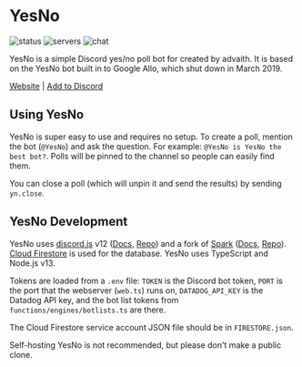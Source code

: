 # YesNo

![status](https://botlist.space/bot/526189797711151114/badge?property=status) ![servers](https://botlist.space/bot/526189797711151114/badge?property=servers) ![chat](https://img.shields.io/discord/398998849026261003?color=%237289DA&logo=discord&logoColor=white)

YesNo is a simple Discord yes/no poll bot for created by advaith. It is based on the YesNo bot built in to Google Allo, which shut down in March 2019.

[Website](https://yesno.advaith.fun) | [Add to Discord](https://discordapp.com/oauth2/authorize?client_id=526189797711151114&scope=bot&response_type=code)

## Using YesNo

YesNo is super easy to use and requires no setup. To create a poll, mention the bot (`@YesNo`) and ask the question. For example: `@YesNo is YesNo the best bot?`. Polls will be pinned to the channel so people can easily find them.

You can close a poll (which will unpin it and send the results) by sending `yn.close`.

## YesNo Development

YesNo uses [discord.js](https://discord.js.org) v12 ([Docs](https://discord.js.org/#/docs/main/master/general/welcome), [Repo](https://github.com/discordjs/discord.js)) and a fork of [Spark](https://sparkdocs.advaith.fun) ([Docs](https://sparkdocs.advaith.fun/documentation/intro), [Repo](https://github.com/advaith1/Spark-djs12)). [Cloud Firestore](https://firebase.google.com/products/firestore) is used for the database. YesNo uses TypeScript and Node.js v13.

Tokens are loaded from a `.env` file: `TOKEN` is the Discord bot token, `PORT` is the port that the webserver (`web.ts`) runs on, `DATADOG_API_KEY` is the Datadog API key, and the bot list tokens from `functions/engines/botlists.ts` are there.

The Cloud Firestore service account JSON file should be in `FIRESTORE.json`.

Self-hosting YesNo is not recommended, but please don't make a public clone.
